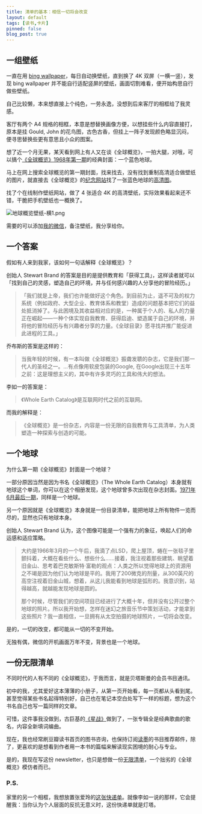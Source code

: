 ```yaml
---
title: 清单的基本：相信一切将会改变
layout: default
tags: [读书,卡片]
pinned: false
blog_post: true
---
```


## 一组壁纸

一直在用 [bing wallpaper](https://www.microsoft.com/en-us/bing/bing-wallpaper)，每日自动换壁纸，直到换了 4K 双屏（一横一竖），发现 bing wallpaper 并不能自行适配竖屏的壁纸，画面切割难看，便开始构思自行做些壁纸。

自己比较懒，本来想直接上个纯色，一劳永逸，没想到后来客厅的相框给了我灵感。

客厅有两个 A4 规格的相框，本意是想替换画像方便，以想挂些什么内容直接打，原本是挂 Gould, John 的花鸟图，古色古香，但挂上一阵子发现颜色略显沉闷，便寻思替换些更有意思且小众的图案。

想了近一个月无果，某天看到网上有人又在谈《全球概览》，一拍大腿，对哦，可以搞个[《全球概览》1968年第一期](http://www.qdaily.com/articles/15434.html)的经典封面：一个蓝色地球。

马上在网上搜索全球概览的第一期封面，找来找去，没有找到重制高清适合做壁纸的图片，就直接去《全球概览》的[纪念网站](https://www.wholeearth50th.com/photos)找了一张蓝色地球的[高清图](https://photos.google.com/share/AF1QipMZhatDdj9CbnyceCQt2uFpkAiJqxUEXanwPOiHEkvP3tAQ6h7bJ8FN45FH4jySQg?key=ZVJFUUVIbGZEQ3pkZ1NRcS11LXJDbThIZ2JQRWJ3)。

找了个在线制作壁纸网站，做了 4 张适合 4K 的高清壁纸，实际效果看起来还不错，干脆把手机壁纸也一概换了。

![地球概览壁纸-横1.png](https://cdn.nlark.com/yuque/0/2021/png/87881/1634809696445-262ae0ab-04e4-40b4-802c-fab963d47883.png#clientId=ua4580ff7-ff9b-4&from=ui&height=225&id=u60d79874&margin=%5Bobject%20Object%5D&name=%E5%9C%B0%E7%90%83%E6%A6%82%E8%A7%88%E5%A3%81%E7%BA%B8-%E6%A8%AA1.png&originHeight=2160&originWidth=3840&originalType=binary&ratio=1&size=3195896&status=done&style=none&taskId=u0da3214f-55b3-459f-bee9-bf27a68a98b&width=400)

需要的可以添加[我的微信](https://www.yuque.com/hardwaylab/hbcnfeat/spvcgu)，备注壁纸，我分享给你。

## 一个答案

假如有人来到我家，该如何一句话解释《全球概览》？

创始人 Stewart Brand 的答案是目的是提供教育和「获得工具」，这样读者就可以「找到自己的灵感，塑造自己的环境，并与任何感兴趣的人分享他的冒险经历。」

> 「我们就是上帝，我们也许能做好这个角色。到目前为止，遥不可及的权力系统（例如政府、大型企业、教育体系和教堂）造成的问题基本把它们的益处抵消掉了。与此困境及其收益相对应的是，一种属于个人的、私人的力量正在崛起——一种个体实现自我教育、获得启迪、塑造属于自己的环境，并将他的冒险经历与有兴趣者分享的力量。《全球目录》愿寻找并推广能促进此进程的工具。」


乔布斯的答案是这样的：

> 当我年轻的时候，有一本叫做《全球概览》振聋发聩的杂志，它是我们那一代人的圣经之一。…有点像用软皮包装的Google, 在Google出现三十五年之前：这是理想主义的，其中有许多灵巧的工具和伟大的想法。


李如一的答案是：

> 《Whole Earth Catalog》是互联网时代之前的互联网。


而我的解释是：

> 《全球概览》是一份杂志，内容是一份无限的自我教育与工具清单，为人类塑造一种探索与创造的可能。
> 

## 一个地球

为什么第一期《全球概览》封面是一个地球？

一部分原因当然是因为书名《全球概览》（The Whole Earth Catalog）本身就有地球这个单词，你可以在这个相册发现，这个地球曾多次出现在杂志封面。[1971年6月最后一期](https://miro.medium.com/max/1400/1*-mQzWdnuC8PKZ1My660doQ.jpeg)，同样是一个地球。

另一个原因就是《全球概览》本身就是一份目录清单，能把地球上所有物件一览而尽的，显然也只有地球本身。

创始人 Stewart Brand 认为，这个图像可能是一个强有力的象征，唤起人们的命运感和适应策略。

> 大约是1966年3月的一个午后，我滴了点LSD，爬上屋顶，蜷在一张毯子里颤抖着，大概在看些什么、想些什么……接着，我注视着那些建筑、眺望着旧金山、思考着巴克敏斯特·富勒的观点：人类之所以觉得地球上的资源用之不竭是因为他们认为地球是平的。我用了200微克的剂量，从300英尺的高空注视着旧金山城，想着，从这儿我能看到地球是弧形的。我意识到，站得越高，就越能发现地球是圆的。
> 
> 那个时候，尽管我们的空间项目已经进行了大概十年，但并没有公开过整个地球的照片。所以我开始想，怎样在迷幻之旅音乐节中策划活动，才能拿到这些照片？我一直相信，一旦拥有从太空拍摄的地球照片，一切将会改变。


是的，一切的改变，都可能从一切的不变开始。

无独有偶，微信的开机画面万年不变，背景也是一个地球。
## 一份无限清单

不同时代的人有不同的《全球概览》，于我而言，就是贝塔斯曼的会员书目通讯。

初中的我，尤其爱好这本薄薄的小册子，从第一页开始看，每一页都从头看到尾。甚至觉得某些书名起得特别好，自己也在笔记本空白处写下一样的标题，想为这个书名自己也写一篇同样的文章。

可惜，这件事我没做到，古巨基的[《星战》](https://y.qq.com/n/ryqq/albumDetail/002P7cSd3dyYiI)做到了，一张专辑全是经典歌曲的歌名，内容全新填词编曲。

现在，我也经常刷豆瓣读书首页的图书咨询，也保持订阅[读墨](https://readmoo.com/)的书目推荐邮件，除了，更喜欢的是想看到作者用一本书的篇幅来解读现实困境的耐心与专业。

是的，我现在写这份 newsletter，也只是想做一份[无限清单](http://newsletter.hardwaylab.com/issues/issue-738119)，一个拙劣的《全球概览》模仿者而已。

### P.S.

家里的另一个相框，我想放置张爱玲的[这张快递单](https://blog.yitianshijie.net/2019/10/28/eileen-chang-courier-sheet/)。就像李如一说的那样，它会提醒我：当你认为个人层面的反抗无意义时，这份快递单就是灯塔。



